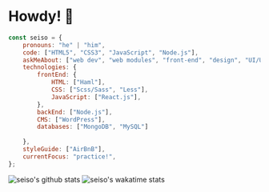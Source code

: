 # Howdy! :hibiscus:

```javascript
const seiso = {
    pronouns: "he" | "him",
    code: ["HTML5", "CSS3", "JavaScript", "Node.js"],
    askMeAbout: ["web dev", "web modules", "front-end", "design", "UI/UX", "music art"],
    technologies: {
        frontEnd: {
            HTML: ["Haml"],
            CSS: ["Scss/Sass", "Less"],
            JavaScript: ["React.js"],
        },
        backEnd: ["Node.js"],
        CMS: ["WordPress"],
        databases: ["MongoDB", "MySQL"]
        
    },
    styleGuide: ["AirBnB"],
    currentFocus: "practice!",
};
```

![seiso's github stats](https://github-readme-stats.vercel.app/api?username=sei-so&theme=tokyonight&show_icons=true&include_all_commits=true)
![seiso's wakatime stats](https://github-readme-stats.vercel.app/api/wakatime?username=7551bcda-afba-408f-9f65-126678b381cd&theme=tokyonight)
